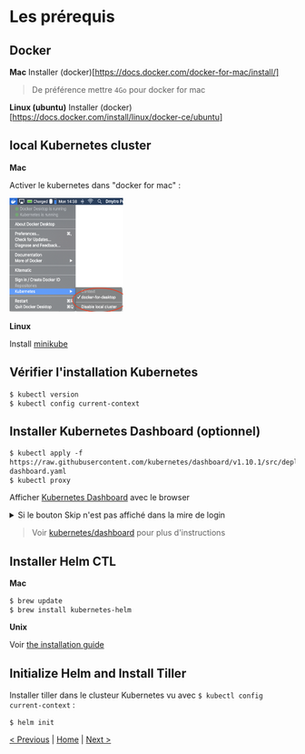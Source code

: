 # Les prérequis


## Docker 

**Mac**
Installer (docker)[https://docs.docker.com/docker-for-mac/install/]
> De préférence mettre `4Go` pour docker for mac

**Linux (ubuntu)**
Installer (docker)[https://docs.docker.com/install/linux/docker-ce/ubuntu]

## local Kubernetes cluster

**Mac**

Activer le kubernetes dans "docker for mac" :
<p>
<img src="img/kube-for-mac.png" height="200" width="200">
</p>

**Linux**

Install [minikube](https://kubernetes.io/docs/tasks/tools/install-minikube/)

## Vérifier l'installation Kubernetes 

	$ kubectl version
	$ kubectl config current-context

## Installer Kubernetes Dashboard (optionnel)

	$ kubectl apply -f https://raw.githubusercontent.com/kubernetes/dashboard/v1.10.1/src/deploy/recommended/kubernetes-dashboard.yaml
	$ kubectl proxy

Afficher [Kubernetes Dashboard](http://localhost:8001/api/v1/namespaces/kube-system/services/https:kubernetes-dashboard:/proxy/.) avec le browser

<details><summary>Si le bouton Skip n'est pas affiché dans la mire de login</summary>
<p>
* Stopper le proxy.
* Vérifier que la configuration n'a pas l'option *enable-skip-login*.
* Patcher la configuration du dashboard.
* Vérifier que l'option a été rajoutée.
* Relancer le proxy.
    
    $ kubectl -n kube-system get deployment kubernetes-dashboard --output yaml | grep enable-skip-login
    $ kubectl -n kube-system patch deployment kubernetes-dashboard --patch "$(cat patch-kubernetes-dashboard-deployment.yaml)"
    $ kubectl -n kube-system get deployment kubernetes-dashboard --output yaml | grep enable-skip-login
    $ kubectl proxy
</p>
</details>

> Voir [kubernetes/dashboard](https://github.com/kubernetes/dashboard) pour plus d'instructions

## Installer Helm CTL

**Mac**

	$ brew update
	$ brew install kubernetes-helm

**Unix**

Voir [the installation guide](https://helm.sh/docs/using_helm/#installing-helm)


## Initialize Helm and Install Tiller

Installer tiller dans le clusteur Kubernetes vu avec `$ kubectl config current-context` :

	$ helm init


[< Previous](ex0-getting-started.md) | [Home](README.md) | [Next >](ex1-using-charts.md)